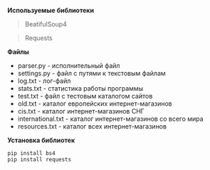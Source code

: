 **Используемые библиотеки**

> BeatifulSoup4

> Requests

**Файлы**
- parser.py - исполнительный файл 
- settings.py - файл с путями к текстовым файлам
- log.txt - лог-файл
- stats.txt - статистика работы программы
- test.txt - файл с тестовым каталогом сайтов
- old.txt - каталог европейских интернет-магазинов 
- cis.txt - каталог интернет-магазинов СНГ
- international.txt - каталог интернет-магазинов со всего мира
- resources.txt - каталог всех интернет-магазинов

**Установка библиотек**
```Shell
pip install bs4
pip install requests
```
